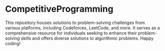 # CompetitiveProgramming
 
This repository houses solutions to problem-solving challenges from various platforms, including Codeforces, LeetCode, and more. It serves as a comprehensive resource for individuals seeking to enhance their problem-solving skills and offers diverse solutions to algorithmic problems. Happy coding! 
